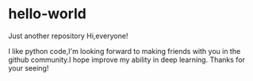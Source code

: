 # hello-world
Just another repository
Hi,everyone!

I like python code,I'm looking forward to making friends with you in the github community.I hope improve my ability in deep learning.
Thanks for your seeing!
